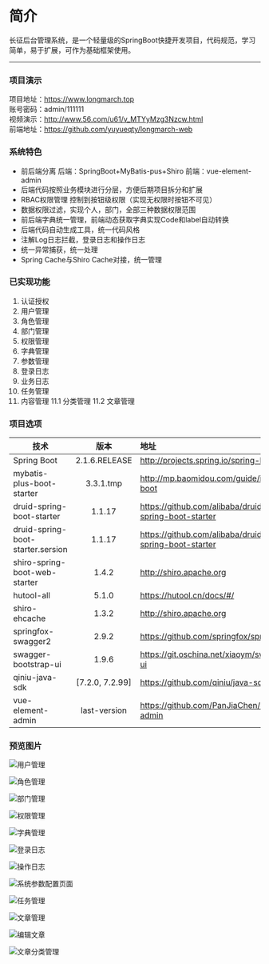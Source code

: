 # 简介
长征后台管理系统，是一个轻量级的SpringBoot快捷开发项目，代码规范，学习简单，易于扩展，可作为基础框架使用。

------
### 项目演示
项目地址：https://www.longmarch.top  
账号密码：admin/111111  
视频演示：http://www.56.com/u61/v_MTYyMzg3Nzcw.html  
前端地址：https://github.com/yuyueqty/longmarch-web

### 系统特色

 - 前后端分离
    后端：SpringBoot+MyBatis-pus+Shiro
    前端：vue-element-admin
 - 后端代码按照业务模块进行分层，方便后期项目拆分和扩展
 - RBAC权限管理 控制到按钮级权限（实现无权限时按钮不可见）
 - 数据权限过滤，实现个人，部门，全部三种数据权限范围
 - 前后端字典统一管理，前端动态获取字典实现Code和label自动转换
 - 后端代码自动生成工具，统一代码风格
 - 注解Log日志拦截，登录日志和操作日志
 - 统一异常捕获，统一处理
 - Spring Cache与Shiro Cache对接，统一管理

### 已实现功能

 1. 认证授权
 2. 用户管理
 3. 角色管理
 4. 部门管理
 5. 权限管理
 6. 字典管理
 7. 参数管理
 8. 登录日志
 9. 业务日志
 10. 任务管理
 11. 内容管理
    11.1 分类管理
    11.2 文章管理

### 项目选项
| 技术        | 版本   |  地址  |
| --------   | :-----:  | :----  |
| Spring Boot     | 2.1.6.RELEASE |   http://projects.spring.io/spring-boot/     |
| mybatis-plus-boot-starter        |   3.3.1.tmp   |   http://mp.baomidou.com/guide/install.html#spring-boot   |
| druid-spring-boot-starter        |    1.1.17    |  https://github.com/alibaba/druid/tree/master/druid-spring-boot-starter  |
| druid-spring-boot-starter.sersion        |    1.1.17    |  https://github.com/alibaba/druid/tree/master/druid-spring-boot-starter  |
| shiro-spring-boot-web-starter        |    1.4.2    |  http://shiro.apache.org  |
| hutool-all        |    5.1.0    |  https://hutool.cn/docs/#/  |
| shiro-ehcache        |    1.3.2    |  http://shiro.apache.org  |
| springfox-swagger2        |    2.9.2    |  https://github.com/springfox/springfox  |
| swagger-bootstrap-ui        |    1.9.6    |  https://git.oschina.net/xiaoym/swagger-bootstrap-ui  |
| qiniu-java-sdk        |    [7.2.0, 7.2.99]    |  https://github.com/qiniu/java-sdk  |
| vue-element-admin        |    last-version    |  https://github.com/PanJiaChen/vue-element-admin  |

### 预览图片
![用户管理][2]

![角色管理][3]

![部门管理][4]

![权限管理][5]

![字典管理][6]

![登录日志][7]

![操作日志][8]

![系统参数配置页面][9]

![任务管理][10]

![文章管理][11]

![编辑文章][12]

![文章分类管理][13]


  [1]: http://upload.longmarch.top/2.jpg
  [2]: http://upload.longmarch.top/21.png
  [3]: http://upload.longmarch.top/13.jpg
  [4]: http://upload.longmarch.top/11.jpg
  [5]: http://upload.longmarch.top/12.jpg
  [6]: http://upload.longmarch.top/14.jpg
  [7]: http://upload.longmarch.top/15.jpg
  [8]: http://upload.longmarch.top/16.jpg
  [9]: http://upload.longmarch.top/3.jpg
  [10]: http://upload.longmarch.top/17.jpg
  [11]: http://upload.longmarch.top/18.png
  [12]: http://upload.longmarch.top/19.jpg
  [13]: http://upload.longmarch.top/20.png